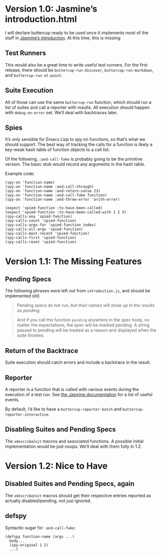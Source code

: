 # Version 1.0: Jasmine’s introduction.html

I will declare buttercup ready to be used once it implements most of
the stuff in
[Jasmine’s introduction](https://jasmine.github.io/edge/introduction.html).
At this time, this is missing:

## Test Runners

This would also be a great time to write useful test runners. For the
first release, there should be `buttercup-run-discover`,
`buttercup-run-markdown`, and `buttercup-run-at-point`.

## Suite Execution

All of those can use the same `buttercup-run` function, which should
run a list of suites and call a reporter with results. All execution
should happen with `debug-on-error` set. We’ll deal with backtraces
later.

## Spies

It’s only sensible for Emacs Lisp to spy on functions, so that’s what
we should support. The best way of tracking the calls for a function
is likely a key-weak hash table of function objects to a call list.

Of the following, `:and-call-fake` is probably going to be the
primitive version. The basic stub would record any arguments in the
hash table.

Example code:

```Lisp
(spy-on 'function-name)
(spy-on 'function-name :and-call-through)
(spy-on 'function-name :and-return-value 23)
(spy-on 'function-name :and-call-fake function)
(spy-on 'function-name :and-throw-error 'arith-error)

(expect 'spied-function :to-have-been-called)
(expect 'spied-function :to-have-been-called-with 1 2 3)
(spy-calls-any 'spied-function)
(spy-calls-count 'spied-function)
(spy-calls-args-for 'spied-function index)
(spy-calls-all-args 'spied-function)
(spy-calls-most-recent 'spied-function)
(spy-calls-first 'spied-function)
(spy-calls-reset 'spied-function)
```

# Version 1.1: The Missing Features

## Pending Specs

The following phrases were left out from `introduction.js`, and should
be implemented still:

> Pending specs do not run, _but their names will show up in the results as pending._

> And if you call the function `pending` anywhere in the spec body, no matter the expectations, the spec will be marked pending. A string passed to pending will be treated as a reason and displayed when the suite finishes.

## Return of the Backtrace

Suite execution should catch errors and include a backtrace in the
result.

## Reporter

A reporter is a function that is called with various events during the
execution of a test run. See
[the Jasmine documentation](https://jasmine.github.io/edge/custom_reporter.html)
for a list of useful events.

By default, I’d like to have a `buttercup-reporter-batch` and
`buttercup-reporter-interactive`.

## Disabling Suites and Pending Specs

The `xdescribe`/`xit` macros and associated functions. A possible
initial implementation would be just noops. We’ll deal with them fully
in 1.2.

# Version 1.2: Nice to Have

## Disabled Suites and Pending Specs, again

The `xdescribe`/`xit` macros should get their respective entries
reported as actually disabled/pending, not just ignored.

## defspy

Syntactic sugar for `:and-call-fake`:

```Lisp
(defspy function-name (args ...)
  body...
  (spy-original 1 2)
  ...)
```
